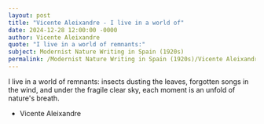 ```yaml
---
layout: post
title: "Vicente Aleixandre - I live in a world of"
date: 2024-12-28 12:00:00 -0000
author: Vicente Aleixandre
quote: "I live in a world of remnants:"
subject: Modernist Nature Writing in Spain (1920s)
permalink: /Modernist Nature Writing in Spain (1920s)/Vicente Aleixandre/Vicente Aleixandre - I live in a world of
---
```


I live in a world of remnants:
insects dusting the leaves,
forgotten songs in the wind,
and under the fragile clear sky,
each moment is an unfold of nature's breath.

- Vicente Aleixandre
